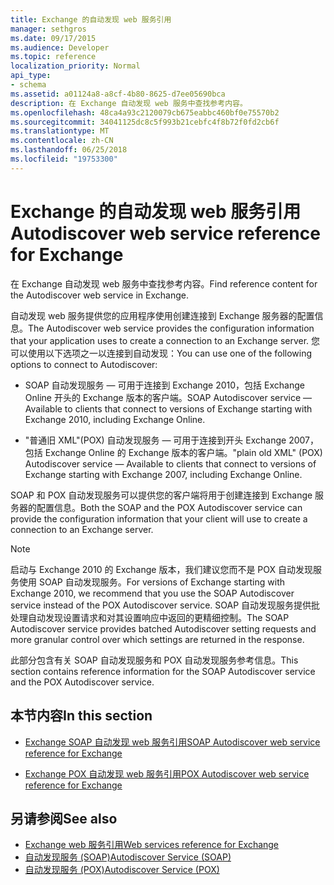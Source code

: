 ```yaml
---
title: Exchange 的自动发现 web 服务引用
manager: sethgros
ms.date: 09/17/2015
ms.audience: Developer
ms.topic: reference
localization_priority: Normal
api_type:
- schema
ms.assetid: a01124a8-a8cf-4b80-8625-d7ee05690bca
description: 在 Exchange 自动发现 web 服务中查找参考内容。
ms.openlocfilehash: 48ca4a93c2120079cb675eabbc460bf0e75570b2
ms.sourcegitcommit: 34041125dc8c5f993b21cebfc4f8b72f0fd2cb6f
ms.translationtype: MT
ms.contentlocale: zh-CN
ms.lasthandoff: 06/25/2018
ms.locfileid: "19753300"
---
```

# <a name="autodiscover-web-service-reference-for-exchange"></a><span data-ttu-id="54f85-103">Exchange 的自动发现 web 服务引用</span><span class="sxs-lookup"><span data-stu-id="54f85-103">Autodiscover web service reference for Exchange</span></span>

<span data-ttu-id="54f85-104">在 Exchange 自动发现 web 服务中查找参考内容。</span><span class="sxs-lookup"><span data-stu-id="54f85-104">Find reference content for the Autodiscover web service in Exchange.</span></span>
  
<span data-ttu-id="54f85-105">自动发现 web 服务提供您的应用程序使用创建连接到 Exchange 服务器的配置信息。</span><span class="sxs-lookup"><span data-stu-id="54f85-105">The Autodiscover web service provides the configuration information that your application uses to create a connection to an Exchange server.</span></span> <span data-ttu-id="54f85-106">您可以使用以下选项之一以连接到自动发现：</span><span class="sxs-lookup"><span data-stu-id="54f85-106">You can use one of the following options to connect to Autodiscover:</span></span>
  
- <span data-ttu-id="54f85-107">SOAP 自动发现服务 — 可用于连接到 Exchange 2010，包括 Exchange Online 开头的 Exchange 版本的客户端。</span><span class="sxs-lookup"><span data-stu-id="54f85-107">SOAP Autodiscover service —Available to clients that connect to versions of Exchange starting with Exchange 2010, including Exchange Online.</span></span>
    
- <span data-ttu-id="54f85-108">"普通旧 XML"(POX) 自动发现服务 — 可用于连接到开头 Exchange 2007，包括 Exchange Online 的 Exchange 版本的客户端。</span><span class="sxs-lookup"><span data-stu-id="54f85-108">"plain old XML" (POX) Autodiscover service — Available to clients that connect to versions of Exchange starting with Exchange 2007, including Exchange Online.</span></span> 
    
<span data-ttu-id="54f85-109">SOAP 和 POX 自动发现服务可以提供您的客户端将用于创建连接到 Exchange 服务器的配置信息。</span><span class="sxs-lookup"><span data-stu-id="54f85-109">Both the SOAP and the POX Autodiscover service can provide the configuration information that your client will use to create a connection to an Exchange server.</span></span>
  
> [!NOTE]
> <span data-ttu-id="54f85-110">启动与 Exchange 2010 的 Exchange 版本，我们建议您而不是 POX 自动发现服务使用 SOAP 自动发现服务。</span><span class="sxs-lookup"><span data-stu-id="54f85-110">For versions of Exchange starting with Exchange 2010, we recommend that you use the SOAP Autodiscover service instead of the POX Autodiscover service.</span></span> <span data-ttu-id="54f85-111">SOAP 自动发现服务提供批处理自动发现设置请求和对其设置响应中返回的更精细控制。</span><span class="sxs-lookup"><span data-stu-id="54f85-111">The SOAP Autodiscover service provides batched Autodiscover setting requests and more granular control over which settings are returned in the response.</span></span> 
  
<span data-ttu-id="54f85-112">此部分包含有关 SOAP 自动发现服务和 POX 自动发现服务参考信息。</span><span class="sxs-lookup"><span data-stu-id="54f85-112">This section contains reference information for the SOAP Autodiscover service and the POX Autodiscover service.</span></span>
  
## <a name="in-this-section"></a><span data-ttu-id="54f85-113">本节内容</span><span class="sxs-lookup"><span data-stu-id="54f85-113">In this section</span></span>
<span data-ttu-id="54f85-114"><a name="bk_InThisSection"> </a></span><span class="sxs-lookup"><span data-stu-id="54f85-114"></span></span>

- [<span data-ttu-id="54f85-115">Exchange SOAP 自动发现 web 服务引用</span><span class="sxs-lookup"><span data-stu-id="54f85-115">SOAP Autodiscover web service reference for Exchange</span></span>](soap-autodiscover-web-service-reference-for-exchange.md)
    
- [<span data-ttu-id="54f85-116">Exchange POX 自动发现 web 服务引用</span><span class="sxs-lookup"><span data-stu-id="54f85-116">POX Autodiscover web service reference for Exchange</span></span>](pox-autodiscover-web-service-reference-for-exchange.md)
    
## <a name="see-also"></a><span data-ttu-id="54f85-117">另请参阅</span><span class="sxs-lookup"><span data-stu-id="54f85-117">See also</span></span>

- [<span data-ttu-id="54f85-118">Exchange web 服务引用</span><span class="sxs-lookup"><span data-stu-id="54f85-118">Web services reference for Exchange</span></span>](web-services-reference-for-exchange.md)
- [<span data-ttu-id="54f85-119">自动发现服务 (SOAP)</span><span class="sxs-lookup"><span data-stu-id="54f85-119">Autodiscover Service (SOAP)</span></span>](http://msdn.microsoft.com/library/e24d1a1f-0d20-4bd9-ae4c-9112ecacea78%28Office.15%29.aspx)
- [<span data-ttu-id="54f85-120">自动发现服务 (POX)</span><span class="sxs-lookup"><span data-stu-id="54f85-120">Autodiscover Service (POX)</span></span>](http://msdn.microsoft.com/library/13c54de3-a91c-4424-8732-99dd8f2162ec%28Office.15%29.aspx)
    

